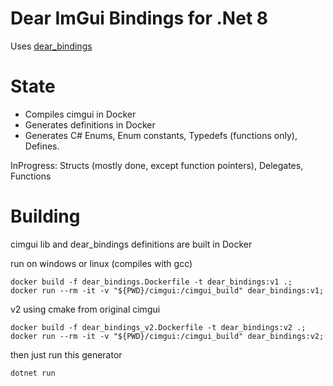 # Dear ImGui Bindings for .Net 8

Uses [dear_bindings](https://github.com/dearimgui/dear_bindings)

# State

- Compiles cimgui in Docker
- Generates definitions in Docker
- Generates C# Enums, Enum constants, Typedefs (functions only), Defines.

InProgress: Structs (mostly done, except function pointers), Delegates, Functions

# Building

cimgui lib and dear_bindings definitions are built in Docker

run on windows or linux (compiles with gcc)
```shell
docker build -f dear_bindings.Dockerfile -t dear_bindings:v1 .;
docker run --rm -it -v "${PWD}/cimgui:/cimgui_build" dear_bindings:v1;
```
v2 using cmake from original cimgui
```shell
docker build -f dear_bindings_v2.Dockerfile -t dear_bindings:v2 .;
docker run --rm -it -v "${PWD}/cimgui:/cimgui_build" dear_bindings:v2;
```

then just run this generator
```sh
dotnet run
```
